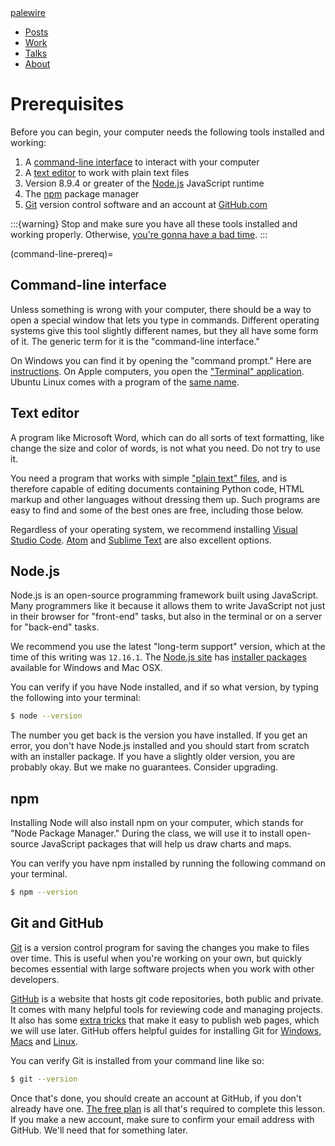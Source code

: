 <nav>
  <div class="row">
    <div class="sevencol">
      <div class="shingle">
        <a href="https://palewi.re/">
          <div rel="rnews:copyrightedBy rnews:hasSource rnews:providedBy">
            <div about="http://palewi.re/" typeof="rnews:Organization">
              <div property="rnews:name">palewire</div>
            </div>
          </div>
        </a>
      </div>
    </div>
    <div class="fivecol last links">
      <ul>
        <li>
          <a href="http://palewi.re/posts/" title="Posts">
            Posts
          </a>
        </li>
        <li>
          <a href="http://palewi.re/work/" title="Work">
            Work
          </a>
        </li>
        <li>
          <a href="http://palewi.re/talks/" title="Talks">
            Talks
          </a>
        </li>
        <li>
          <a href="http://palewi.re/who-is-ben-welsh/" title="Who is Ben Welsh?">
            About
          </a>
        </li>
      </ul>
    </div>
  </div>
</nav>
<div class="row topbar">
    <div class="twelvecol last"></div>
</div>

# Prerequisites

Before you can begin, your computer needs the following tools installed and working:

1. A [command-line interface](https://en.wikipedia.org/wiki/Command-line_interface) to interact with your computer
2. A [text editor](https://en.wikipedia.org/wiki/Text_editor) to work with plain text files
3. Version 8.9.4 or greater of the [Node.js](https://nodejs.org/en/) JavaScript runtime
4. The [npm](https://www.npmjs.com) package manager
5. [Git](http://git-scm.com/) version control software and an account at [GitHub.com](http://www.github.com)

:::{warning}
Stop and make sure you have all these tools installed and working properly. Otherwise, [you're gonna have a bad time](https://www.youtube.com/watch?v=ynxPshq8ERo).
:::

(command-line-prereq)=

## Command-line interface

Unless something is wrong with your computer, there should be a way to open a special window that lets you type in commands. Different operating systems give this tool slightly different names, but they all have some form of it. The generic term for it is the "command-line interface."

On Windows you can find it by opening the "command prompt." Here are [instructions](https://www.bleepingcomputer.com/tutorials/windows-command-prompt-introduction/). On Apple computers, you open the ["Terminal" application](http://blog.teamtreehouse.com/introduction-to-the-mac-os-x-command-line). Ubuntu Linux comes with a program of the [same name](http://askubuntu.com/questions/38162/what-is-a-terminal-and-how-do-i-open-and-use-it).

## Text editor

A program like Microsoft Word, which can do all sorts of text formatting, like change the size and color of words, is not what you need. Do not try to use it.

You need a program that works with simple ["plain text" files](https://en.wikipedia.org/wiki/Text_file), and is therefore capable of editing documents containing Python code, HTML markup and other languages without dressing them up. Such programs are easy to find and some of the best ones are free, including those below.

Regardless of your operating system, we recommend installing [Visual Studio Code](https://code.visualstudio.com/). [Atom](https://atom.io) and [Sublime Text](https://www.sublimetext.com/) are also excellent options.

## Node.js

Node.js is an open-source programming framework built using JavaScript. Many programmers like it because it allows them to write JavaScript not just in their browser for "front-end" tasks, but also in the terminal or on a server for "back-end" tasks.

We recommend you use the latest "long-term support" version, which at the time of this writing was `12.16.1`. The [Node.js site](https://nodejs.org) has [installer packages](https://nodejs.org/en/download/) available for Windows and Mac OSX.

You can verify if you have Node installed, and if so what version, by typing the following into your terminal:

```bash
$ node --version
```

The number you get back is the version you have installed. If you get an error, you don't have Node.js installed and you should start from scratch with an installer package. If you have a slightly older version, you are probably okay. But we make no guarantees. Consider upgrading.

## npm

Installing Node will also install npm on your computer, which stands for "Node Package Manager." During the class, we will use it to install open-source JavaScript packages that will help us draw charts and maps.

You can verify you have npm installed by running the following command on your terminal.

```bash
$ npm --version
```

## Git and GitHub

[Git](http://git-scm.com/) is a version control program for saving the changes you make to files over time. This is useful when you're working on your own, but quickly becomes essential with large software projects when you work with other developers.

[GitHub](https://github.com/) is a website that hosts git code repositories, both public and private. It comes with many helpful tools for reviewing code and managing projects. It also has some [extra tricks](http://pages.github.com/) that make it easy to publish web pages, which we will use later. GitHub offers helpful guides for installing Git for [Windows](https://help.github.com/articles/set-up-git#platform-windows), [Macs](https://help.github.com/articles/set-up-git#platform-mac) and [Linux](https://help.github.com/articles/set-up-git#platform-linux).

You can verify Git is installed from your command line like so:

```bash
$ git --version
```

Once that's done, you should create an account at GitHub, if you don't already have one. [The free plan](https://github.com/pricing) is all that's required to complete this lesson. If you make a new account, make sure to confirm your email address with GitHub. We'll need that for something later.